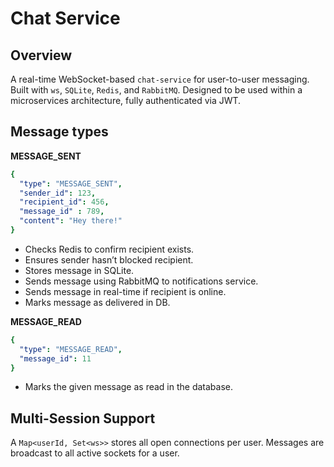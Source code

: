 # Chat Service

## Overview
A real-time WebSocket-based `chat-service` for user-to-user messaging. Built with `ws`, `SQLite`, `Redis`, and `RabbitMQ`. Designed to be used within a microservices architecture, fully authenticated via JWT.

## Message types

**MESSAGE_SENT**

```yaml
{
  "type": "MESSAGE_SENT",
  "sender_id": 123,
  "recipient_id": 456,
  "message_id" : 789,
  "content": "Hey there!"
}
```

- Checks Redis to confirm recipient exists.
- Ensures sender hasn’t blocked recipient.
- Stores message in SQLite.
- Sends message using RabbitMQ to notifications service.
- Sends message in real-time if recipient is online.
- Marks message as delivered in DB.

**MESSAGE_READ**

```yaml
{
  "type": "MESSAGE_READ",
  "message_id": 11
}
```

- Marks the given message as read in the database.

## Multi-Session Support

A `Map<userId, Set<ws>>` stores all open connections per user.
Messages are broadcast to all active sockets for a user.


